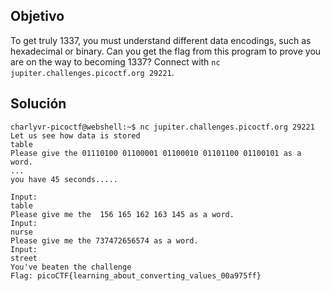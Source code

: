 ## Objetivo
To get truly 1337, you must understand different data encodings, such as hexadecimal or binary. Can you get the flag from this program to prove you are on the way to becoming 1337? Connect with `nc jupiter.challenges.picoctf.org 29221`.
## Solución 
```
charlyvr-picoctf@webshell:~$ nc jupiter.challenges.picoctf.org 29221
Let us see how data is stored
table
Please give the 01110100 01100001 01100010 01101100 01100101 as a word.
...
you have 45 seconds.....

Input:
table
Please give me the  156 165 162 163 145 as a word.
Input:
nurse
Please give me the 737472656574 as a word.
Input:
street
You've beaten the challenge
Flag: picoCTF{learning_about_converting_values_00a975ff}

```
